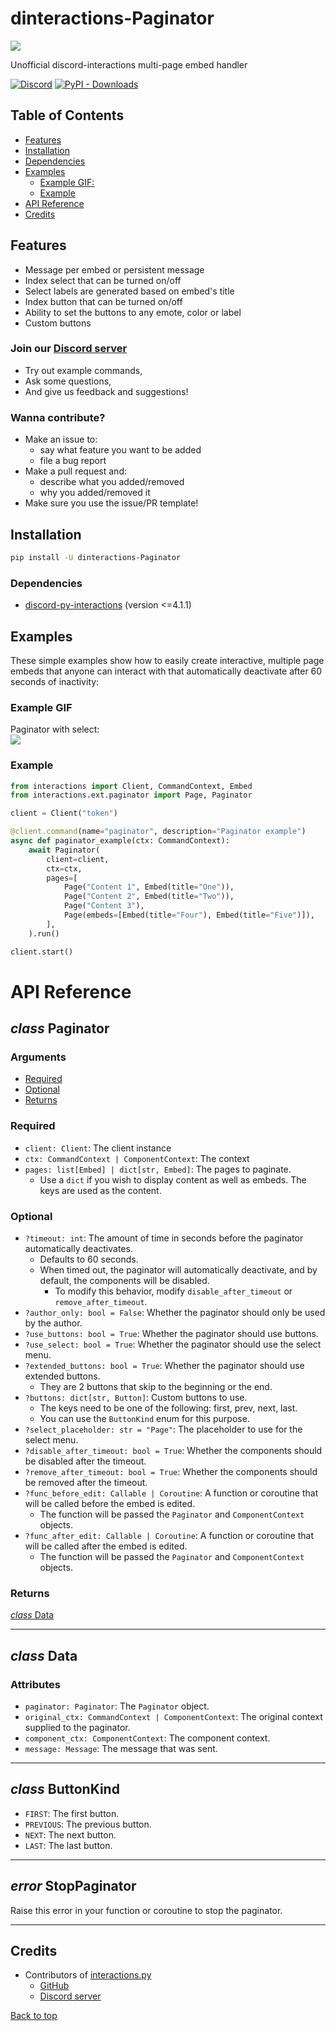 # dinteractions-Paginator

<img src="https://cdn.discordapp.com/attachments/871853650568417310/893303845587931176/dinteractions-Paginator_noloop.gif"></img>

Unofficial discord-interactions multi-page embed handler

[![Discord](https://img.shields.io/discord/859508565101248582?color=blue&label=discord&style=for-the-badge)](https://discord.gg/UYCaSsMewk) [![PyPI - Downloads](https://img.shields.io/pypi/dm/dinteractions-Paginator?color=blue&style=for-the-badge)](https://pypi.org/project/dinteractions-Paginator/)

## <a id="top"></a> Table of Contents

- [Features](#feats)
- [Installation](#install)
- [Dependencies](#dep)
- [Examples](#examples)
  - [Example GIF:](#gif)
  - [Example](#example)
- [API Reference](#api)
- [Credits](#credits)

## <a id="feats"></a> Features

- Message per embed or persistent message
- Index select that can be turned on/off
- Select labels are generated based on embed's title
- Index button that can be turned on/off
- Ability to set the buttons to any emote, color or label
- Custom buttons

### Join our [Discord server](https://discord.gg/UYCaSsMewk)

- Try out example commands,
- Ask some questions,
- And give us feedback and suggestions!

### Wanna contribute?

- Make an issue to:
  - say what feature you want to be added
  - file a bug report
- Make a pull request and:
  - describe what you added/removed
  - why you added/removed it
- Make sure you use the issue/PR template!

## <a id="install"></a> Installation

```bash
pip install -U dinteractions-Paginator
```

### <a id="dep"></a> Dependencies

- [discord-py-interactions](https://pypi.org/project/discord-py-interactions/) (version <=4.1.1)

## <a id="examples"></a> Examples

These simple examples show how to easily create interactive, multiple page embeds that anyone can interact with that
automatically deactivate after 60 seconds of inactivity:

### <a id="gif"></a> Example GIF

Paginator with select:<br>
<img src="https://cdn.discordapp.com/attachments/871853650568417310/974513833399975966/DiscordCanary_Ps13PCo8B2.gif"></img>

### <a id="example"></a> Example

```py
from interactions import Client, CommandContext, Embed
from interactions.ext.paginator import Page, Paginator

client = Client("token")

@client.command(name="paginator", description="Paginator example")
async def paginator_example(ctx: CommandContext):
    await Paginator(
        client=client,
        ctx=ctx,
        pages=[
            Page("Content 1", Embed(title="One")),
            Page("Content 2", Embed(title="Two")),
            Page("Content 3"),
            Page(embeds=[Embed(title="Four"), Embed(title="Five")]),
        ],
    ).run()

client.start()
```

# <a id="api"></a> API Reference

## <a id="paginator"></a> *class* Paginator

### <a id="args"></a> Arguments

- [Required](#req)
- [Optional](#opt)
- [Returns](#returns)

### <a id="req"></a> Required

- `client: Client`: The client instance
- `ctx: CommandContext | ComponentContext`: The context
- `pages: list[Embed] | dict[str, Embed]`: The pages to paginate.
  - Use a `dict` if you wish to display content as well as embeds. The keys are used as the content.

### <a id="opt"></a> Optional

- `?timeout: int`: The amount of time in seconds before the paginator automatically deactivates.
  - Defaults to 60 seconds.
  - When timed out, the paginator will automatically deactivate, and by default, the components will be disabled.
    - To modify this behavior, modify `disable_after_timeout` or `remove_after_timeout`.
- `?author_only: bool = False`: Whether the paginator should only be used by the author.
- `?use_buttons: bool = True`: Whether the paginator should use buttons.
- `?use_select: bool = True`: Whether the paginator should use the select menu.
- `?extended_buttons: bool = True`: Whether the paginator should use extended buttons.
  - They are 2 buttons that skip to the beginning or the end.
- `?buttons: dict[str, Button]`: Custom buttons to use.
  - The keys need to be one of the following: first, prev, next, last.
  - You can use the `ButtonKind` enum for this purpose.
- `?select_placeholder: str = "Page"`: The placeholder to use for the select menu.
- `?disable_after_timeout: bool = True`: Whether the components should be disabled after the timeout.
- `?remove_after_timeout: bool = True`: Whether the components should be removed after the timeout.
- `?func_before_edit: Callable | Coroutine`: A function or coroutine that will be called before the embed is edited.
  - The function will be passed the `Paginator` and `ComponentContext` objects.
- `?func_after_edit: Callable | Coroutine`: A function or coroutine that will be called after the embed is edited.
  - The function will be passed the `Paginator` and `ComponentContext` objects.

### <a id="returns"></a> Returns

[*class* Data](#_data)

------------------------------

## <a id="_data"></a> *class* Data

### <a id="attrs"></a> Attributes

- `paginator: Paginator`: The `Paginator` object.
- `original_ctx: CommandContext | ComponentContext`: The original context supplied to the paginator.
- `component_ctx: ComponentContext`: The component context.
- `message: Message`: The message that was sent.

------------------------------

## <a id="buttonkind"></a> *class* ButtonKind

- `FIRST`: The first button.
- `PREVIOUS`: The previous button.
- `NEXT`: The next button.
- `LAST`: The last button.

------------------------------

## <a id="stoppaginator"></a> *error* StopPaginator

Raise this error in your function or coroutine to stop the paginator.

------------------------------

## <a id="credits"></a> Credits

- Contributors of [interactions.py](https://pypi.org/project/discord-py-slash-command/)
  - [GitHub](https://github.com/interactions-py/library)
  - [Discord server](https://discord.gg/KkgMBVuEkx)

[Back to top](#top)
